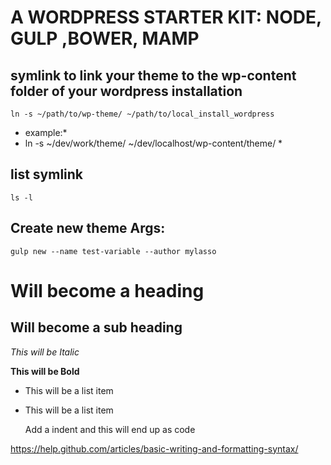 # A WORDPRESS STARTER KIT: NODE, GULP ,BOWER, MAMP





## symlink to link your theme to the wp-content folder of your wordpress installation 

```
ln -s ~/path/to/wp-theme/ ~/path/to/local_install_wordpress
```

* example:*
* ln -s ~/dev/work/theme/ ~/dev/localhost/wp-content/theme/ *


## list symlink
```
ls -l
```

## Create new theme Args:

```
gulp new --name test-variable --author mylasso
```

Will become a heading
==============

Will become a sub heading
--------------

*This will be Italic*

**This will be Bold**

- This will be a list item
- This will be a list item

    Add a indent and this will end up as code

https://help.github.com/articles/basic-writing-and-formatting-syntax/
